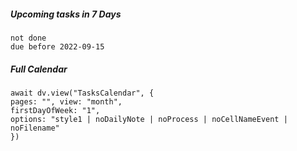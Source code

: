 ##### Upcoming tasks in 7 Days
```tasks
not done
due before 2022-09-15
```

##### Full Calendar
```dataviewjs
await dv.view("TasksCalendar", {
pages: "", view: "month", 
firstDayOfWeek: "1", 
options: "style1 | noDailyNote | noProcess | noCellNameEvent | noFilename"
})
```

